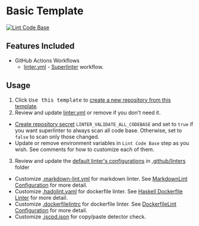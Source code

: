# Basic Template

[![Lint Code Base](https://github.com/pacroy/template-basic/actions/workflows/linter.yml/badge.svg)](https://github.com/pacroy/template-basic/actions/workflows/linter.yml)

## Features Included

- GitHub Actions Workflows
  - [linter.yml] - [Superlinter] workflow.

## Usage

1. Click <kbd>Use this template</kbd> to [create a new repository from this template].
2. Review and update [linter.yml] or remove if you don't need it.

- [Create repository secret] `LINTER_VALIDATE_ALL_CODEBASE` and set to `true` if you want superlinter to always scan all code base. Otherwise, set to `false` to scan only those changed.
- Update or remove environment variables in `Lint Code Base` step as you wish. See comments for how to customize each of them.

3. Review and update the [default linter's configurations] in [.github/linters] folder

- Customize [.markdown-lint.yml] for markdown linter. See [MarkdownLint Configuration] for more detail.
- Customize [.hadolint.yaml] for dockerfile linter. See [Haskell Dockerfile Linter] for more detail.
- Customize [.dockerfilelintrc] for dockerfile linter. See [DockerfileLint Configuration] for more detail.
- Customize [.jscpd.json] for copy/paste detector check.

[Superlinter]: <https://github.com/github/super-linter>
[linter.yml]: <.github/workflows/linter.yml>
[create a new repository from this template]: <https://docs.github.com/en/github/creating-cloning-and-archiving-repositories/creating-a-repository-on-github/creating-a-repository-from-a-template>
[Create repository secret]: <https://docs.github.com/en/actions/reference/encrypted-secrets#creating-encrypted-secrets-for-a-repository>
[.markdown-lint.yml]: <.github/linters/.markdown-lint.yml>
[.hadolint.yaml]: <.github/linters/.hadolint.yaml>
[MarkdownLint Configuration]: <https://github.com/igorshubovych/markdownlint-cli#configuration>
[.jscpd.json]: <.github/linters/.jscpd.json>
[.github/linters]: <.github/linters>
[.dockerfilelintrc]: <.github/linters/.dockerfilelintrc>
[DockerfileLint Configuration]: <https://github.com/replicatedhq/dockerfilelint#configuring>
[Haskell Dockerfile Linter]: <https://github.com/hadolint/hadolint#configure>
[default linter's configurations]: <https://github.com/github/super-linter/tree/master/TEMPLATES>